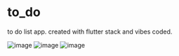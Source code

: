 # to_do

to do list app.
created with flutter stack and vibes coded.

![image](https://github.com/user-attachments/assets/bb4ae072-a805-4929-ad28-fba14de7d929)
![image](https://github.com/user-attachments/assets/e9105292-eadc-42a6-a4f5-af3a5ce2eae8)
![image](https://github.com/user-attachments/assets/cd07fbe0-390c-48dc-9502-21b0f826ffe1)
